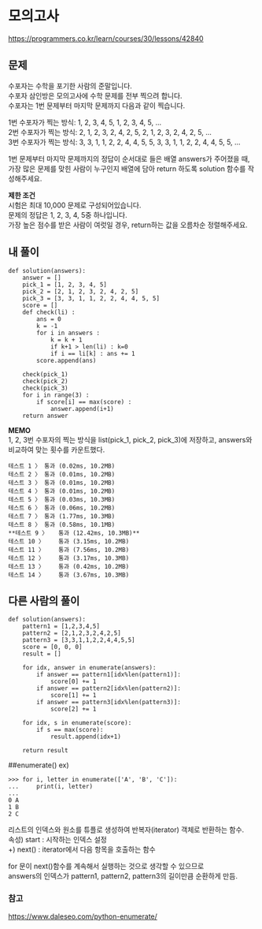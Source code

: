 # 모의고사

https://programmers.co.kr/learn/courses/30/lessons/42840


## **문제**  
수포자는 수학을 포기한 사람의 준말입니다.  
수포자 삼인방은 모의고사에 수학 문제를 전부 찍으려 합니다.  
수포자는 1번 문제부터 마지막 문제까지 다음과 같이 찍습니다.  


1번 수포자가 찍는 방식: 1, 2, 3, 4, 5, 1, 2, 3, 4, 5, ...  
2번 수포자가 찍는 방식: 2, 1, 2, 3, 2, 4, 2, 5, 2, 1, 2, 3, 2, 4, 2, 5, ...  
3번 수포자가 찍는 방식: 3, 3, 1, 1, 2, 2, 4, 4, 5, 5, 3, 3, 1, 1, 2, 2, 4, 4, 5, 5, ...  


1번 문제부터 마지막 문제까지의 정답이 순서대로 들은 배열 answers가 주어졌을 때,  
가장 많은 문제를 맞힌 사람이 누구인지 배열에 담아 return 하도록 solution 함수를 작성해주세요.  

**제한 조건**  
시험은 최대 10,000 문제로 구성되어있습니다.  
문제의 정답은 1, 2, 3, 4, 5중 하나입니다.  
가장 높은 점수를 받은 사람이 여럿일 경우, return하는 값을 오름차순 정렬해주세요.  


## **내 풀이**
```
def solution(answers):
    answer = []
    pick_1 = [1, 2, 3, 4, 5]
    pick_2 = [2, 1, 2, 3, 2, 4, 2, 5]
    pick_3 = [3, 3, 1, 1, 2, 2, 4, 4, 5, 5]
    score = []
    def check(li) :
        ans = 0
        k = -1
        for i in answers :
            k = k + 1
            if k+1 > len(li) : k=0
            if i == li[k] : ans += 1
        score.append(ans)
    
    check(pick_1)
    check(pick_2)
    check(pick_3)
    for i in range(3) :
        if score[i] == max(score) :
            answer.append(i+1)
    return answer
```



**MEMO**  
1, 2, 3번 수포자의 찍는 방식을 list(pick_1, pick_2, pick_3)에 저장하고, answers와 비교하여 맞는 횟수를 카운트했다.  
```
테스트 1 〉	통과 (0.02ms, 10.2MB)
테스트 2 〉	통과 (0.01ms, 10.2MB)
테스트 3 〉	통과 (0.01ms, 10.2MB)
테스트 4 〉	통과 (0.01ms, 10.2MB)
테스트 5 〉	통과 (0.03ms, 10.3MB)
테스트 6 〉	통과 (0.06ms, 10.2MB)
테스트 7 〉	통과 (1.77ms, 10.3MB)
테스트 8 〉	통과 (0.58ms, 10.1MB)
**테스트 9 〉	통과 (12.42ms, 10.3MB)**
테스트 10 〉	통과 (3.15ms, 10.2MB)
테스트 11 〉	통과 (7.56ms, 10.2MB)
테스트 12 〉	통과 (3.17ms, 10.3MB)
테스트 13 〉	통과 (0.42ms, 10.2MB)
테스트 14 〉	통과 (3.67ms, 10.3MB)
```


## **다른 사람의 풀이**  
```
def solution(answers):
    pattern1 = [1,2,3,4,5]
    pattern2 = [2,1,2,3,2,4,2,5]
    pattern3 = [3,3,1,1,2,2,4,4,5,5]
    score = [0, 0, 0]
    result = []

    for idx, answer in enumerate(answers):
        if answer == pattern1[idx%len(pattern1)]:
            score[0] += 1
        if answer == pattern2[idx%len(pattern2)]:
            score[1] += 1
        if answer == pattern3[idx%len(pattern3)]:
            score[2] += 1

    for idx, s in enumerate(score):
        if s == max(score):
            result.append(idx+1)

    return result
```
##enumerate()
ex)
```
>>> for i, letter in enumerate(['A', 'B', 'C']):
...     print(i, letter)
...
0 A
1 B
2 C
```
리스트의 인덱스와 원소를 튜플로 생성하여 반복자(iterator) 객체로 반환하는 함수.  
속성) start : 시작하는 인덱스 설정  
+) next() : iterator에서 다음 항목을 호출하는 함수  


for 문이 next()함수를 계속해서 실행하는 것으로 생각할 수 있으므로  
answers의 인덱스가 pattern1, pattern2, pattern3의 길이만큼 순환하게 만듬.  

### **참고**
https://www.daleseo.com/python-enumerate/

